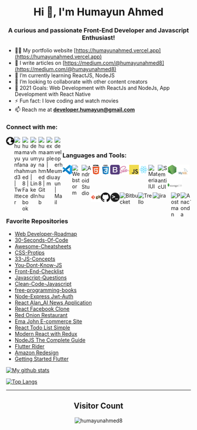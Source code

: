 <!--
**humayunahmed8/humayunahmed8** is a ✨ _special_ ✨ repository because its `README.md` (this file) appears on your GitHub profile.


Here are some ideas to get you started:

- 🔭 I’m currently working on ...
- 🌱 I’m currently learning ...
- 👯 I’m looking to collaborate on ...
- 🤔 I’m looking for help with ...
- 💬 Ask me about ...
- 📫 How to reach me: ...
- 😄 Pronouns: ...
- ⚡ Fun fact: ...
-->

<h1 align="center">Hi 👋, I'm Humayun Ahmed</h1>
<h3 align="center">A curious and passionate Front-End Developer and Javascript Enthusiast!</h3>

- 👨‍💻 My portfolio website [https://humayunahmed.vercel.app](https://humayunahmed.vercel.app)
- 📝 I write articles on [https://medium.com/@humayunahmed8](https://medium.com/@humayunahmed8)
- 🌱 I’m currently learning ReactJS, NodeJS
- 👯 I’m looking to collaborate with other content creators
- 🥅 2021 Goals: Web Development with ReactJs and NodeJs, App Development with React Native 
- ⚡ Fun fact: I love coding and watch movies
- 📫 Reach me at **developer.humayun@gmail.com**

### Connect with me:
[<img align="left" alt="example.com" width="22px" src="https://raw.githubusercontent.com/iconic/open-iconic/master/svg/globe.svg" />](https://humayunahmed.vercel.app)
[<img align="left" alt="humayunfarhad3 | Twitter" width="22px" src="https://cdn.jsdelivr.net/npm/simple-icons@v3/icons/twitter.svg" />](https://twitter.com/humayunfarhad3)
[<img align="left" alt="humayunahmed8 | Facebook" width="22px" src="https://cdn.jsdelivr.net/npm/simple-icons@v3/icons/facebook.svg" />](https://www.facebook.com/humayunahmed8)
[<img align="left" alt="devhumayun | LinkedIn" width="22px" src="https://cdn.jsdelivr.net/npm/simple-icons@v3/icons/linkedin.svg" />](https://linkedin.com/in/devhumayun)
[<img align="left" alt="humayunahmed8 | Github" width="22px" src="https://cdn.jsdelivr.net/npm/simple-icons@v3/icons/github.svg" />](https://github.com/humayunahmed8)
[<img align="left" alt="example | Medium" width="22px" src="https://cdn.jsdelivr.net/npm/simple-icons@v3/icons/medium.svg" />](https://medium.com/@humayunahmed8)
[<img align="left" alt="developerhumayun | Mail" width="22px" src="https://cdn.jsdelivr.net/npm/simple-icons@v3/icons/gmail.svg" />](mailto:developer.humayun@gmail.com)

<br />

### Languages and Tools:
[<img align="left" alt="Visual Studio Code" width="26px" src="https://raw.githubusercontent.com/github/explore/master/topics/visual-studio-code/visual-studio-code.png" />](https://code.visualstudio.com)
[<img align="left" alt="Webstorm" width="26px" src="https://cdn.jsdelivr.net/npm/simple-icons@3.6.0/icons/webstorm.svg" />](https://www.jetbrains.com/webstorm)
[<img align="left" alt="AndroidStudio" width="26px" src="https://cdn.jsdelivr.net/npm/simple-icons@3.6.0/icons/androidstudio.svg" />](https://developer.android.com/studio)
[<img align="left" alt="HTML5" width="26px" src="https://raw.githubusercontent.com/github/explore/master/topics/html/html.png" />](https://www.w3.org/html)
[<img align="left" alt="CSS3" width="26px" src="https://raw.githubusercontent.com/github/explore/master/topics/css/css.png" />](https://www.w3.org/Style/CSS/Overview.en.html)
[<img align="left" alt="Bootstrap" width="26px" src="https://raw.githubusercontent.com/github/explore/master/topics/bootstrap/bootstrap.png" />](https://getbootstrap.com)
[<img align="left" alt="Sass" width="26px" src="https://raw.githubusercontent.com/github/explore/master/topics/sass/sass.png" />](https://sass-lang.com)
[<img align="left" alt="JavaScript" width="26px" src="https://raw.githubusercontent.com/github/explore/master/topics/javascript/javascript.png" />](https://www.javascript.com)
[<img align="left" alt="ReactJs" width="26px" src="https://raw.githubusercontent.com/github/explore/master/topics/react/react.png" />](https://reactjs.org)
[<img align="left" alt="MaterialUI" width="26px" src="https://cdn.jsdelivr.net/npm/simple-icons@3.6.0/icons/material-ui.svg" />](https://material-ui.com)
[<img align="left" alt="SemanticUI" width="26px" src="https://semantic-ui.com/images/logo.png" />](https://semantic-ui.com)
<!-- [<img align="left" alt="Gatsby" width="26px" src="https://raw.githubusercontent.com/github/explore/master/topics/gatsby/gatsby.png" />](https://example.com) -->
<!-- [<img align="left" alt="GraphQL" width="26px" src="https://raw.githubusercontent.com/github/explore/master/topics/graphql/graphql.png" />](https://example.com) -->
[<img align="left" alt="Node.js" width="26px" src="https://raw.githubusercontent.com/github/explore/master/topics/nodejs/nodejs.png" />](https://nodejs.org)
<!-- [<img align="left" alt="Deno" width="26px" src="https://raw.githubusercontent.com/github/explore/master/topics/deno/deno.png" />](https://example.com) -->
[<img align="left" alt="MySQL" width="35px" src="https://raw.githubusercontent.com/github/explore/master/topics/mysql/mysql.png" />](https://www.mysql.com)
[<img align="left" alt="MongoDB" width="40px" src="https://raw.githubusercontent.com/github/explore/master/topics/mongodb/mongodb.png" />](https://www.mongodb.com)
<br /><br />
[<img align="left" alt="Git" width="26px" src="https://raw.githubusercontent.com/github/explore/master/topics/git/git.png" />](https://git-scm.com)
[<img align="left" alt="GitHub" width="26px" src="https://raw.githubusercontent.com/github/explore/master/topics/github/github.png" />](https://github.com)
[<img align="left" alt="Terminal" width="26px" src="https://raw.githubusercontent.com/github/explore/master/topics/terminal/terminal.png" />](https://iterm2.com)
[<img align="left" alt="Bitbucket" width="50px" src="https://wac-cdn.atlassian.com/dam/jcr:c942540c-53ae-4357-bffa-ed37739d71b0/bitbucket-atlassian-logo.svg?cdnVersion=1246" />](https://bitbucket.org)
[<img align="left" alt="Trello" width="40px" src="https://d2k1ftgv7pobq7.cloudfront.net/meta/u/res/images/brand-assets/Logos/0099ec3754bf473d2bbf317204ab6fea/trello-logo-blue.png" />](https://trello.com)
[<img align="left" alt="jira" width="50px" src="https://wac-cdn.atlassian.com/dam/jcr:e348b562-4152-4cdc-8a55-3d297e509cc8/Jira%20Software-blue.svg?cdnVersion=1246" />](https://jira.atlassian.com)
[<img align="left" alt="Postman" width="26px" src="https://cdn.jsdelivr.net/npm/simple-icons@3.6.0/icons/postman.svg" />](https://www.postman.com)
[<img align="left" alt="Anaconda" width="26px" src="https://cdn.jsdelivr.net/npm/simple-icons@3.6.0/icons/anaconda.svg" />](https://www.anaconda.com)

<br />
<br />

---

### Favorite Repositories
- [Web Developer-Roadmap](https://github.com/kamranahmedse/developer-roadmap)
- [30-Seconds-Of-Code](https://github.com/30-seconds/30-seconds-of-code)
- [Awesome-Cheatsheets](https://github.com/LeCoupa/awesome-cheatsheets)
- [CSS-Protips](https://github.com/AllThingsSmitty/css-protips)
- [33-JS-Concepts](https://github.com/leonardomso/33-js-concepts)
- [You-Dont-Know-JS](https://github.com/getify/You-Dont-Know-JS/tree/2nd-ed)
- [Front-End-Checklist](https://github.com/thedaviddias/Front-End-Checklist)
- [Javascript-Questions](https://github.com/lydiahallie/javascript-questions)
- [Clean-Code-Javascript](https://github.com/ryanmcdermott/clean-code-javascript)
- [free-programming-books](https://github.com/EbookFoundation/free-programming-books)
- [Node-Express Jwt-Auth](https://github.com/arifpro/node-express-jwt-auth)
- [React Alan_AI News Application](https://github.com/arifpro/react-alan_ai-news_application)
- [React Facebook Clone](https://github.com/arifpro/react-facebook-clone)
- [Red Onion Restaurant](https://github.com/arifpro/restaurant-red-onion)
- [Ema John E-commerce Site](https://github.com/arifpro/ema-john-simple)
- [React Todo List Simple](https://github.com/arifpro/react-todo-list-simple)
- [Modern React with Redux](https://github.com/arifpro/Modern-React-with-Redux)
- [NodeJS The Complete Guide](https://github.com/arifpro/NodeJS-The-Complete-Guide)
- [Flutter Rider](https://github.com/arifpro/flutter-rider)
- [Amazon Redesign](https://github.com/arifpro/amazon-redesign)
- [Getting Started Flutter](https://github.com/arifpro/getting-started-flutter)

[![My github stats](https://github-readme-stats.vercel.app/api?username=humayunahmed8&count_private=true&show_icons=true&hide_border=true)](https://github.com/humayunahmed8)

[![Top Langs](https://github-readme-stats.vercel.app/api/top-langs/?username=humayunahmed8&layout=compact&hide_border=true)](https://github.com/humayunahmed8)

---

<h2 align="center">Visitor Count</h2>
<p align="center">
  <img align="center" alt="humayunahmed8" width="40%" src="https://profile-counter.glitch.me/humayunahmed8/count.svg" />
</p>


